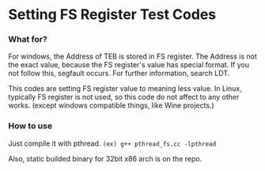 # Setting FS Register Test Codes

### What for?

For windows, the Address of TEB is stored in FS register.
The Address is not the exact value, because the FS register's value has special format.
If you not follow this, segfault occurs.
For further information, search LDT.

This codes are setting FS register value to meaning less value.
In Linux, typically FS register is not used, so this code do not affect to any other works. (except windows compatible things, like Wine projects.)


### How to use

Just compile it with pthread.
```(ex) g++ pthread_fs.cc -lpthread```

Also, static builded binary for 32bit x86 arch is on the repo.
